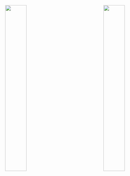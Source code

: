 <img align="left" width="37%" src = "https://github-readme-stats.vercel.app/api?username=leyurie&show_icons=true&theme=algolia" />

<img align="right" width="37%" src = "https://github-readme-stats.vercel.app/api/top-langs/?username=leyurie&layout=compact&theme=algolia" />
